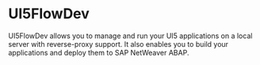 # UI5FlowDev
UI5FlowDev allows you to manage and run your UI5 applications on a local server with reverse-proxy support. It also enables you to build your applications and deploy them to SAP NetWeaver ABAP.
